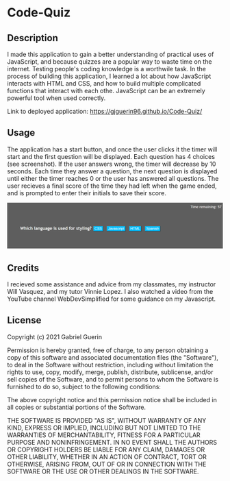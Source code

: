 # Code-Quiz

## Description
I made this application to gain a better understanding of practical uses of JavaScript, and because quizzes are a popular way to waste time on the internet. Testing people's coding knowledge is a worthwile task. In the process of building this application, I learned a lot about how JavaScript interacts with HTML and CSS, and how to build multiple complicated functions that interact with each othe. JavaScript can be an extremely powerful tool when used correctly.

Link to deployed application: https://gjguerin96.github.io/Code-Quiz/ 

## Usage
The application has a start button, and once the user clicks it the timer will start and the first question will be displayed. Each question has 4 choices (see screenshot). If the user answers wrong, the timer will decrease by 10 seconds. Each time they answer a question, the next question is displayed until either the timer reaches 0 or the user has answered all questions. The user recieves a final score of the time they had left when the game ended, and is prompted to enter their initials to save their score.

![A picture of my quiz showing a question, the answer buttons, and the timer.](Assets/code-quiz-screenshot.png)

    
## Credits
I recieved some assistance and advice from my classmates, my instructor Will Vasquez, and my tutor Vinnie Lopez. I also watched a video from the YouTube channel WebDevSimplified for some guidance on my Javascript.

## License
Copyright (c) 2021 Gabriel Guerin

Permission is hereby granted, free of charge, to any person obtaining a copy of this software and associated documentation files (the "Software"), to deal in the Software without restriction, including without limitation the rights to use, copy, modify, merge, publish, distribute, sublicense, and/or sell copies of the Software, and to permit persons to whom the Software is furnished to do so, subject to the following conditions:

The above copyright notice and this permission notice shall be included in all copies or substantial portions of the Software.

THE SOFTWARE IS PROVIDED "AS IS", WITHOUT WARRANTY OF ANY KIND, EXPRESS OR IMPLIED, INCLUDING BUT NOT LIMITED TO THE WARRANTIES OF MERCHANTABILITY, FITNESS FOR A PARTICULAR PURPOSE AND NONINFRINGEMENT. IN NO EVENT SHALL THE AUTHORS OR COPYRIGHT HOLDERS BE LIABLE FOR ANY CLAIM, DAMAGES OR OTHER LIABILITY, WHETHER IN AN ACTION OF CONTRACT, TORT OR OTHERWISE, ARISING FROM, OUT OF OR IN CONNECTION WITH THE SOFTWARE OR THE USE OR OTHER DEALINGS IN THE SOFTWARE.
